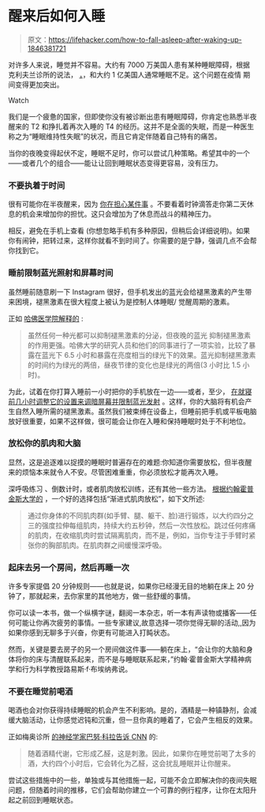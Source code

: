 # 醒来后如何入睡

> 原文：<https://lifehacker.com/how-to-fall-asleep-after-waking-up-1846381721>

对许多人来说，睡觉并不容易。大约有 7000 万美国人患有某种睡眠障碍，根据克利夫兰诊所的说法， [，](https://my.clevelandclinic.org/health/articles/11429-common-sleep-disorders)，和大约 1 亿美国人通常睡眠不足。这个问题在疫情 期间变得更加突出。

Watch

我们是一个疲惫的国家，但即使你没有被诊断出患有睡眠障碍，你肯定也熟悉半夜醒来的 T2 和挣扎着再次入睡的 T4 的经历。这并不是全面的失眠，而是一种医生称之为“睡眠维持性失眠”的状况，而且它肯定伴随着自己特有的痛苦。

当你的夜晚变得起伏不定，睡眠不足时，你可以尝试几种策略。希望其中的一个——或者几个的组合——能让让回到睡眠状态变得更容易，没有压力。

### 不要执着于时间

很有可能你在半夜醒来，因为 [你在担心某件事](https://lifehacker.com/why-anxiety-wakes-you-up-at-night-and-how-to-reclaim-y-1665854013) 。不要看着时钟滴答走你第二天休息的机会来增加你的担忧。这只会增加为了休息而战斗的精神压力。

相反，避免在手机上查看 (你想忽略手机有多种原因，但稍后会详细说明)。如果你有闹钟，把转过来，这样你就看不到时间了。你需要的是宁静，强调几点不会帮你找到它。

### 睡前限制蓝光照射和屏幕时间

虽然睡前随意刷一下 Instagram 很好，但手机发出的蓝光会给褪黑激素的产生带来困境，褪黑激素在很大程度上被认为是控制人体睡眠/ 觉醒周期的激素。

正如 [哈佛医学院解释的](https://www.health.harvard.edu/staying-healthy/blue-light-has-a-dark-side#:~:text=Protect%20yourself%20from%20blue%20light%20at%20night&text=Avoid%20looking%20at%20bright%20screens,blue%2Fgreen%20wavelength%20at%20night.) :

> 虽然任何一种光都可以抑制褪黑激素的分泌，但夜晚的蓝光 抑制褪黑激素的作用更强。哈佛大学的研究人员和他们的同事进行了一项实验，比较了暴露在蓝光下 6.5 小时和暴露在亮度相当的绿光下的效果。蓝光抑制褪黑激素的时间约为绿光的两倍，昼夜节律的变化也是绿光的两倍(3 小时比 1.5 小时)。

为此，试着在你打算入睡前一小时把你的手机放在一边——或者，至少， [在就寝前几小时调整它的设置来调暗屏幕并限制蓝光发射](https://lifehacker.com/how-to-activate-night-shift-and-apples-secret-invert-1818590859) 。这样，你的大脑将有机会产生自然入睡所需的褪黑激素。虽然我们被束缚在设备上，但睡前把手机或平板电脑放好很重要，如果不这样做，很可能会让你在入睡和保持睡眠时处于不利地位。

### 放松你的肌肉和大脑

显然，这是追逐难以捉摸的睡眠时普遍存在的难题:你知道你需要放松，但半夜醒来的烦恼本来就令人不安。尽管困难重重，你必须放松才能再次入睡。

深呼吸练习 、倒数计时，或者肌肉放松训练，还有其他一些方法。 [根据约翰霍普金斯大学的](https://www.hopkinsmedicine.org/health/wellness-and-prevention/up-in-the-middle-of-the-night-how-to-get-back-to-sleep) ，一个好的选择包括“渐进式肌肉放松”，如下文所述:

> 通过你身体的不同肌肉群(如手臂、腿、躯干、脸)进行锻炼，以大约四分之三的强度拉伸每组肌肉，持续大约五秒钟，然后一次性放松。跳过任何疼痛的肌肉，在收缩肌肉时尝试隔离肌肉，而不是，例如，当你专注于手臂时紧张你的胸部肌肉。在肌肉群之间缓慢深呼吸。

### 起床去另一个房间，然后再睡一次

许多专家提倡 20 分钟规则——也就是说，如果你已经漫无目的地躺在床上 20 分钟了，那就起来，去你家里的其他地方，做一些舒缓的事情。

你可以读一本书，做一个纵横字谜，翻阅一本杂志，听一本有声读物或播客——任何可能让你再次疲劳的事情。一些专家建议,故意选择一项你觉得无聊的活动,,因为如果你感到无聊多于兴奋，你更有可能进入打盹状态。

然而，关键是要去房子的另一个房间做这件事——躺在床上，“会让你的大脑和身体将你的床与清醒联系起来，而不是与睡眠联系起来，”约翰·霍普金斯大学精神病学和行为科学教授路易斯·f·布埃纳弗说。

### 不要在睡觉前喝酒

喝酒也会对你获得持续睡眠的机会产生不利影响。是的，酒精是一种镇静剂，会减缓大脑活动，让你感觉迟钝和沉重，但一旦你真的睡着了，它会产生相反的效果。

正如梅奥诊所 [的神经学家巴努·科拉告诉 CNN](https://www.cnn.com/2021/02/23/health/fall-back-asleep-after-waking-wellness/index.html) 的:

> 随着酒精代谢，它形成乙醛，这是刺激。因此，如果你在睡觉前喝了太多的酒，大约四个小时后，它会转化为乙醛，这会扰乱睡眠并让你醒来。

尝试这些措施中的一些，单独或与其他措施一起，可能不会立即解决你的夜间失眠问题，但随着时间的推移，它们会帮助你建立一个可靠的例行程序，让你在太阳升起之前回到睡眠状态。